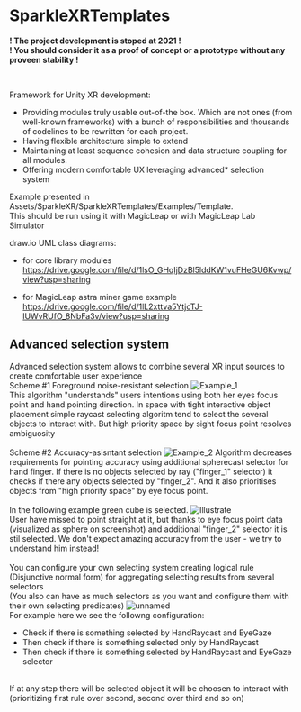 # SparkleXRTemplates

__! The project development is stoped at 2021 !__
<br />
__! You should consider it as a proof of concept or a prototype without any proveen stability !__ 


<br />

Framework for Unity XR development:
- Providing modules truly usable out-of-the box. Which are not ones (from well-known frameworks) with a bunch of responsibilities and thousands of codelines to be rewritten for each project.  
- Having flexible architecture simple to extend
- Maintaining at least sequence cohesion and data structure coupling for all modules.
- Offering modern comfortable UX leveraging advanced* selection system

Example presented in Assets/SparkleXR/SparkleXRTemplates/Examples/Template. 
<br />
This should be run using it with MagicLeap or with MagicLeap Lab Simulator

draw.io UML class diagrams:
- for core library modules
https://drive.google.com/file/d/1lsO_GHqIjDzBl5lddKW1vuFHeGU6Kvwp/view?usp=sharing

- for MagicLeap astra miner game example
https://drive.google.com/file/d/1lL2xttva5YtjcTJ-lUWvRUfO_8NbFa3v/view?usp=sharing


## Advanced selection system
Advanced selection system allows to combine several XR input sources to create comfortable user experience
<br />
Scheme #1 Foreground noise-resistant selection
![Example_1](https://github.com/CapSparkle/SparkleXRTemplates/assets/25351821/a8ff7ef7-61bb-440f-9b86-ad3c1c70c858)
<br />
This algorithm "understands" users intentions using both her eyes focus point and hand pointing direction. In space with tight interactive object placement simple raycast selecting algoritm tend to select the several objects to interact with. But high priority space by sight focus point resolves ambiguosity
<br />
<br />
Scheme #2 Accuracy-asisntant selection
![Example_2](https://github.com/CapSparkle/SparkleXRTemplates/assets/25351821/600578e9-ba32-44f2-bbbe-e7865f2af94c)
Algorithm decreases requirements for pointing accuracy using additional spherecast selector for hand finger. If there is no objects selected by ray ("finger_1" selector) it checks if there any objects selected by "finger_2". And it also prioritises objects from "high priority space" by eye focus point.
<br />
<br />
In the following example green cube is selected. 
![Illustrate](https://github.com/CapSparkle/SparkleXRTemplates/assets/25351821/7e28d9ea-7cdf-49e8-808f-0801b90933e8)
<br />
User have missed to point straight at it, but thanks to eye focus point data (visualized as sphere on screenshot) and additional "finger_2" selector it is stil selected. We don't expect amazing accuracy from the user - we try to understand him instead! 
<br />
<br />
You can configure your own selecting system creating logical rule (Disjunctive normal form) for aggregating selecting results from several selectors <br /> (You also can have as much selectors as you want and configure them with their own selecting predicates)
![unnamed](https://github.com/CapSparkle/SparkleXRTemplates/assets/25351821/14a82102-f865-4de6-bc63-3a5a57c9ba66)
<br />
For example here we see the followng configuration:
- Check if there is something selected by HandRaycast and EyeGaze
- Then check if there is something selected only by HandRaycast
- Then check if there is something selected by HandRaycast and EyeGaze selector
<br />
If at any step there will be selected object it will be choosen to interact with (prioritizing first rule over second, second over third and so on)
